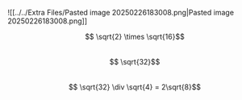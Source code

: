 ![[../../Extra Files/Pasted image 20250226183008.png|Pasted image 20250226183008.png]]  
  
$$ \sqrt{2} \times \sqrt{16}$$  
$$ \sqrt{32}$$  
$$ \sqrt{32} \div \sqrt{4} = 2\sqrt{8}$$  
